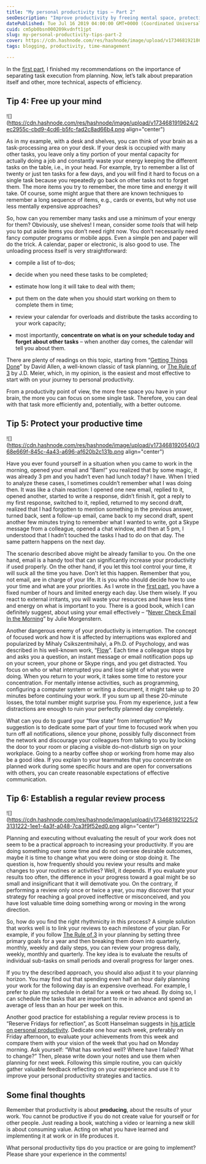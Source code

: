```yaml
---
title: "My personal productivity tips – Part 2"
seoDescription: "Improve productivity by freeing mental space, protecting focused time, and establishing regular reviews for efficiency"
datePublished: Tue Jul 16 2019 04:00:00 GMT+0000 (Coordinated Universal Time)
cuid: cm5pb0bsn000209kvdnft1jpt
slug: my-personal-productivity-tips-part-2
cover: https://cdn.hashnode.com/res/hashnode/image/upload/v1734681921860/0d1b04a1-470b-41d9-adfb-96f31f21abca.png
tags: blogging, productivity, time-management

---
```


In the [first part](https://andrewmatveychuk.com/my-personal-productivity-tips-part-1), I finished my recommendations on the importance of separating task execution from planning. Now, let’s talk about preparation itself and other, more technical, aspects of efficiency.

## Tip 4: Free up your mind

![](https://cdn.hashnode.com/res/hashnode/image/upload/v1734681919624/2ec2955c-cbd9-4cd6-b5fc-fad2c8ad66b4.png align="center")

As in my example, with a desk and shelves, you can think of your brain as a task-processing area on your desk. If your desk is occupied with many other tasks, you leave only a tiny portion of your mental capacity for actually doing a job and constantly waste your energy keeping the different tasks on the table, i.e., in your head. For example, try to remember a list of twenty or just ten tasks for a few days, and you will find it hard to focus on a single task because you repeatedly go back on other tasks not to forget them. The more items you try to remember, the more time and energy it will take. Of course, some might argue that there are known techniques to remember a long sequence of items, e.g., cards or events, but why not use less mentally expensive approaches?

So, how can you remember many tasks and use a minimum of your energy for them? Obviously, use shelves! I mean, consider some *tools* that will help you to put aside items you don’t need right now. You don’t necessarily need fancy computer programs or mobile apps. Even a simple pen and paper will do the trick. A calendar, paper or electronic, is also good to use. The unloading process itself is very straightforward:

* compile a list of to-dos;
    
* decide when you need these tasks to be completed;
    
* estimate how long it will take to deal with them;
    
* put them on the date when you should start working on them to complete them in time;
    
* review your calendar for overloads and distribute the tasks according to your work capacity;
    
* most importantly, **concentrate on what is on your schedule today and forget about other tasks** – when another day comes, the calendar will tell you about them.
    

There are plenty of readings on this topic, starting from “[Getting Things Done](https://andrewmatveychuk.com/refer/getting-things-done)” by David Allen, a well-known classic of task planning, or [The Rule of 3](http://sourcesofinsight.com/the-rule-of-3/) by J.D. Meier, which, in my opinion, is the easiest and most effective to start with on your journey to personal productivity.

From a productivity point of view, the more free space you have in your brain, the more you can focus on some single task. Therefore, you can deal with that task more efficiently and, potentially, with a better outcome.

## Tip 5: Protect your productive time

![](https://cdn.hashnode.com/res/hashnode/image/upload/v1734681920540/368e669f-845c-4a43-a696-af620b2c131b.png align="center")

Have you ever found yourself in a situation when you came to work in the morning, opened your email and “Bam!” you realized that by some magic, it was already 3 pm and you hadn’t even had lunch today? I have. When I tried to analyze these cases, I sometimes couldn’t remember what I was doing then. It was like a chain reaction: I opened one new email, replied to it, opened another, started to write a response, didn’t finish it, got a reply to my first response, switched to it, replied, returned to my second draft, realized that I had forgotten to mention something in the previous answer, turned back, sent a follow-up email, came back to my second draft, spent another few minutes trying to remember what I wanted to write, got a Skype message from a colleague, opened a chat window, and then at 5 pm, I understood that I hadn’t touched the tasks I had to do on that day. The same pattern happens on the next day.

The scenario described above might be already familiar to you. On the one hand, email is a handy tool that can significantly increase your productivity if used properly. On the other hand, if you let this tool control your time, it will suck all the time you have. Don’t let this happen. Remember that you, not email, are in charge of your life. It is you who should decide how to use your time and what are your priorities. As I wrote in the [first part](https://andrewmatveychuk.com/my-personal-productivity-tips-part-1), you have a fixed number of hours and limited energy each day. Use them wisely. If you react to external irritants, you will waste your resources and have less time and energy on what is important to you. There is a good book, which I can definitely suggest, about using your email effectively – “[Never Check Email In the Morning](https://andrewmatveychuk.com/refer/never-check-email-in-the-morning)” by Julie Morgenstern.

Another dangerous enemy of your productivity is interruption. The concept of focused work and how it is affected by interruptions was explored and popularized by Mihaly Csikszentmihalyi, a Ph.D. of Psychology, and was described in his well-known work, “[Flow](https://andrewmatveychuk.com/refer/flow)”. Each time a colleague stops by and asks you a question, an instant message or email notification pops up on your screen, your phone or Skype rings, and you get distracted. You focus on who or what interrupted you and lose sight of what you were doing. When you return to your work, it takes some time to restore your concentration. For mentally intense activities, such as programming, configuring a computer system or writing a document, it might take up to 20 minutes before continuing your work. If you sum up all these 20-minute losses, the total number might surprise you. From my experience, just a few distractions are enough to ruin your perfectly planned day completely.

What can you do to guard your “flow state” from interruption? My suggestion is to dedicate some part of your time to focused work when you turn off all notifications, silence your phone, possibly fully disconnect from the network and discourage your colleagues from talking to you by locking the door to your room or placing a visible do-not-disturb sign on your workplace. Going to a nearby coffee shop or working from home may also be a good idea. If you explain to your teammates that you concentrate on planned work during some specific hours and are open for conversations with others, you can create reasonable expectations of effective communication.

## Tip 6: Establish a regular review process

![](https://cdn.hashnode.com/res/hashnode/image/upload/v1734681921225/23131222-1ee1-4a3f-a048-7ca3f9f52ed0.png align="center")

Planning and executing without evaluating the result of your work does not seem to be a practical approach to increasing your productivity. If you are doing something over some time and do not oversee desirable outcomes, maybe it is time to change what you were doing or stop doing it. The question is, how frequently should you review your results and make changes to your routines or activities? Well, it depends. If you evaluate your results too often, the difference in your progress toward a goal might be so small and insignificant that it will demotivate you. On the contrary, if performing a review only once or twice a year, you may discover that your strategy for reaching a goal proved ineffective or misconceived, and you have lost valuable time doing something wrong or moving in the wrong direction.

So, how do you find the right rhythmicity in this process? A simple solution that works well is to link your reviews to each milestone of your plan. For example, if you follow [The Rule of 3](http://sourcesofinsight.com/the-rule-of-3/) in your planning by setting three primary goals for a year and then breaking them down into quarterly, monthly, weekly and daily steps, you can review your progress daily, weekly, monthly and quarterly. The key idea is to evaluate the results of individual sub-tasks on small periods and overall progress for larger ones.

If you try the described approach, you should also adjust it to your planning horizon. You may find out that spending even half an hour daily planning your work for the following day is an expensive overhead. For example, I prefer to plan my schedule in detail for a week or two ahead. By doing so, I can schedule the tasks that are important to me in advance and spend an average of less than an hour per week on this.

Another good practice for establishing a regular review process is to “Reserve Fridays for reflection”, as Scott Hanselman suggests in [his article on personal productivity](https://www.hanselman.com/blog/ScottHanselmansCompleteListOfProductivityTips.aspx). Dedicate one hour each week, preferably on Friday afternoon, to evaluate your achievements from this week and compare them with your vision of the week that you had on Monday morning. Ask yourself: “What has worked well? Where have I failed? What to change?” Then, please write down your notes and use them when planning for next week. Following this simple routine, you can quickly gather valuable feedback reflecting on your experience and use it to improve your personal productivity strategies and tactics.

## Some final thoughts

Remember that productivity is about **producing**, about the results of your work. You cannot be productive if you do not create value for yourself or for other people. Just reading a book, watching a video or learning a new skill is about consuming value. Acting on what you have learned and implementing it at work or in life produces it.

What personal productivity tips do you practice or are going to implement? Please share your experience in the comments!